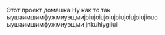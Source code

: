 Этот проект домашка 
Ну как то так
ыушаимшимфужмиуэщмиjoiujoiujoiujoiujoiujoiujiouo
ыушаимшимфужмиуэщми
jnkuhiygiiuii
